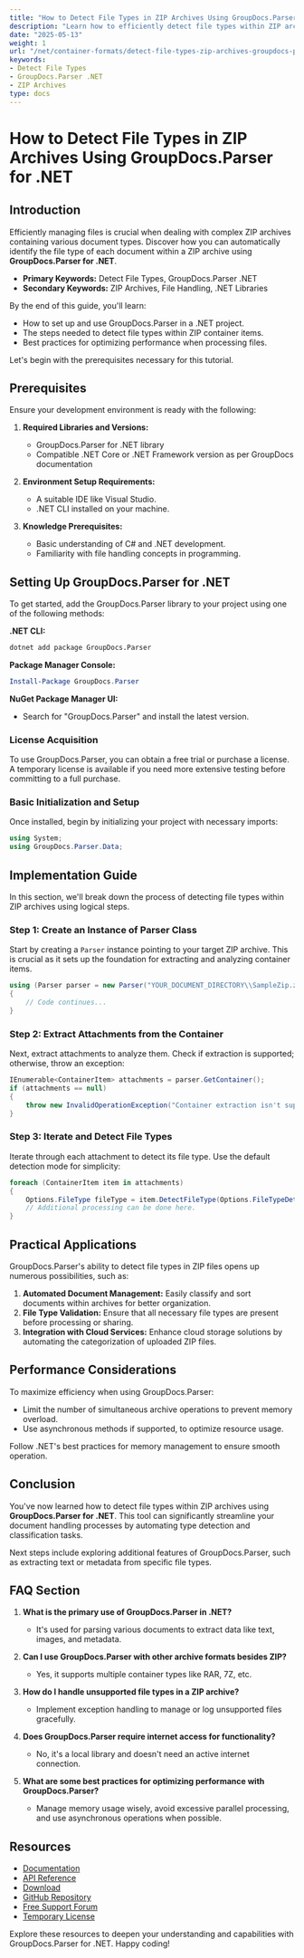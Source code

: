 ```yaml
---
title: "How to Detect File Types in ZIP Archives Using GroupDocs.Parser for .NET"
description: "Learn how to efficiently detect file types within ZIP archives using GroupDocs.Parser for .NET. Discover setup, implementation, and optimization techniques."
date: "2025-05-13"
weight: 1
url: "/net/container-formats/detect-file-types-zip-archives-groupdocs-parser-net/"
keywords:
- Detect File Types
- GroupDocs.Parser .NET
- ZIP Archives
type: docs
---
```

# How to Detect File Types in ZIP Archives Using GroupDocs.Parser for .NET

## Introduction

Efficiently managing files is crucial when dealing with complex ZIP archives containing various document types. Discover how you can automatically identify the file type of each document within a ZIP archive using **GroupDocs.Parser for .NET**.

- **Primary Keywords:** Detect File Types, GroupDocs.Parser .NET
- **Secondary Keywords:** ZIP Archives, File Handling, .NET Libraries

By the end of this guide, you'll learn:
- How to set up and use GroupDocs.Parser in a .NET project.
- The steps needed to detect file types within ZIP container items.
- Best practices for optimizing performance when processing files.

Let's begin with the prerequisites necessary for this tutorial.

## Prerequisites

Ensure your development environment is ready with the following:

1. **Required Libraries and Versions:**
   - GroupDocs.Parser for .NET library
   - Compatible .NET Core or .NET Framework version as per GroupDocs documentation

2. **Environment Setup Requirements:**
   - A suitable IDE like Visual Studio.
   - .NET CLI installed on your machine.

3. **Knowledge Prerequisites:**
   - Basic understanding of C# and .NET development.
   - Familiarity with file handling concepts in programming.

## Setting Up GroupDocs.Parser for .NET

To get started, add the GroupDocs.Parser library to your project using one of the following methods:

**.NET CLI:**
```bash
dotnet add package GroupDocs.Parser
```

**Package Manager Console:**
```powershell
Install-Package GroupDocs.Parser
```

**NuGet Package Manager UI:**
- Search for "GroupDocs.Parser" and install the latest version.

### License Acquisition

To use GroupDocs.Parser, you can obtain a free trial or purchase a license. A temporary license is available if you need more extensive testing before committing to a full purchase.

### Basic Initialization and Setup

Once installed, begin by initializing your project with necessary imports:

```csharp
using System;
using GroupDocs.Parser.Data;
```

## Implementation Guide

In this section, we'll break down the process of detecting file types within ZIP archives using logical steps.

### Step 1: Create an Instance of Parser Class

Start by creating a `Parser` instance pointing to your target ZIP archive. This is crucial as it sets up the foundation for extracting and analyzing container items.

```csharp
using (Parser parser = new Parser("YOUR_DOCUMENT_DIRECTORY\\SampleZip.zip"))
{
    // Code continues...
}
```

### Step 2: Extract Attachments from the Container

Next, extract attachments to analyze them. Check if extraction is supported; otherwise, throw an exception:

```csharp
IEnumerable<ContainerItem> attachments = parser.GetContainer();
if (attachments == null)
{
    throw new InvalidOperationException("Container extraction isn't supported");
}
```

### Step 3: Iterate and Detect File Types

Iterate through each attachment to detect its file type. Use the default detection mode for simplicity:

```csharp
foreach (ContainerItem item in attachments)
{
    Options.FileType fileType = item.DetectFileType(Options.FileTypeDetectionMode.Default);
    // Additional processing can be done here.
}
```

## Practical Applications

GroupDocs.Parser's ability to detect file types in ZIP files opens up numerous possibilities, such as:

1. **Automated Document Management:** Easily classify and sort documents within archives for better organization.
2. **File Type Validation:** Ensure that all necessary file types are present before processing or sharing.
3. **Integration with Cloud Services:** Enhance cloud storage solutions by automating the categorization of uploaded ZIP files.

## Performance Considerations

To maximize efficiency when using GroupDocs.Parser:
- Limit the number of simultaneous archive operations to prevent memory overload.
- Use asynchronous methods if supported, to optimize resource usage.

Follow .NET's best practices for memory management to ensure smooth operation.

## Conclusion

You've now learned how to detect file types within ZIP archives using **GroupDocs.Parser for .NET**. This tool can significantly streamline your document handling processes by automating type detection and classification tasks.

Next steps include exploring additional features of GroupDocs.Parser, such as extracting text or metadata from specific file types.

## FAQ Section

1. **What is the primary use of GroupDocs.Parser in .NET?**
   - It's used for parsing various documents to extract data like text, images, and metadata.
   
2. **Can I use GroupDocs.Parser with other archive formats besides ZIP?**
   - Yes, it supports multiple container types like RAR, 7Z, etc.

3. **How do I handle unsupported file types in a ZIP archive?**
   - Implement exception handling to manage or log unsupported files gracefully.

4. **Does GroupDocs.Parser require internet access for functionality?**
   - No, it's a local library and doesn't need an active internet connection.

5. **What are some best practices for optimizing performance with GroupDocs.Parser?**
   - Manage memory usage wisely, avoid excessive parallel processing, and use asynchronous operations when possible.

## Resources

- [Documentation](https://docs.groupdocs.com/parser/net/)
- [API Reference](https://reference.groupdocs.com/parser/net)
- [Download](https://releases.groupdocs.com/parser/net/)
- [GitHub Repository](https://github.com/groupdocs-parser/GroupDocs.Parser-for-.NET)
- [Free Support Forum](https://forum.groupdocs.com/c/parser/10)
- [Temporary License](https://purchase.groupdocs.com/temporary-license/)

Explore these resources to deepen your understanding and capabilities with GroupDocs.Parser for .NET. Happy coding!
